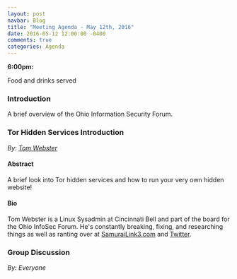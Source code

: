 ```yaml
---
layout: post
navbar: Blog
title: "Meeting Agenda - May 12th, 2016"
date: 2016-05-12 12:00:00 -0400
comments: true
categories: Agenda
---
```


**6:00pm:**

Food and drinks served

### Introduction

A brief overview of the Ohio Information Security Forum.

### **Tor Hidden Services Introduction**
_By: [Tom Webster](https://samurailink3.com)_

#### Abstract

A brief look into Tor hidden services and how to run your very own hidden
website!

#### Bio

Tom Webster is a Linux Sysadmin at Cincinnati Bell and part of the board for the
Ohio InfoSec Forum. He's constantly breaking, fixing, and researching things as
well as ranting over at [SamuraiLink3.com](http://www.samurailink3.com/) and
[Twitter](https://twitter.com/samurailink3).

### **Group Discussion**
_By: Everyone_
